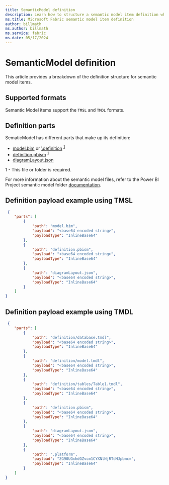 ```yaml
---
title: SemanticModel definition
description: Learn how to structure a semantic model item definition when using the Microsoft Fabric REST API.
ms.title: Microsoft Fabric semantic model item definition
author: billmath
ms.author: billmath
ms.service: fabric
ms.date: 05/17/2024
---
```


# SemanticModel definition

This article provides a breakdown of the definition structure for semantic model items.

## Supported formats

Semantic Model items support the `TMSL` and `TMDL` formats.

## Definition parts

SematicModel has different parts that make up its definition:

* [model.bim](https://learn.microsoft.com/en-us/power-bi/developer/projects/projects-dataset#modelbim) or [\definition](https://learn.microsoft.com/en-us/power-bi/developer/projects/projects-dataset#definition-folder) <sup>[1](#required1)</sup>
* [definition.pbism](https://learn.microsoft.com/en-us/power-bi/developer/projects/projects-dataset#definitionpbism) <sup>[1](#required1)</sup>
* [diagramLayout.json](https://learn.microsoft.com/en-us/power-bi/developer/projects/projects-dataset#diagramlayoutjson)

<a name="required1">1</a> - This file or folder is required.  

For more information about the semantic model files, refer to the Power BI Project semantic model folder [documentation](https://learn.microsoft.com/en-us/power-bi/developer/projects/projects-dataset).


## Definition payload example using TMSL

```json
 {
    "parts": [
        {
            "path": "model.bim",
            "payload": "<base64 encoded string>",
            "payloadType": "InlineBase64"
        },
        {
            "path": "definition.pbism",
            "payload": "<base64 encoded string>",
            "payloadType": "InlineBase64"
        },
        {
            "path": "diagramLayout.json",
            "payload": "<base64 encoded string>",
            "payloadType": "InlineBase64"
        }
    ]
}
```
## Definition payload example using TMDL

```json
 {
    "parts": [
        {
            "path": "definition/database.tmdl",
            "payload": "<base64 encoded string>",
            "payloadType": "InlineBase64"
        },
        {
            "path": "definition/model.tmdl",
            "payload": "<base64 encoded string>",
            "payloadType": "InlineBase64"
        },
        {
            "path": "definition/tables/Table1.tmdl",
            "payload": "<base64 encoded string>",
            "payloadType": "InlineBase64"
        },
        {
            "path": "definition.pbism",
            "payload": "<base64 encoded string>",
            "payloadType": "InlineBase64"
        },
        {
            "path": "diagramLayout.json",
            "payload": "<base64 encoded string>",
            "payloadType": "InlineBase64"
        },
        {
            "path": ".platform",
            "payload": "ZG90UGxhdGZvcm1CYXNlNjRTdHJpbmc=",
            "payloadType": "InlineBase64"
        }
    ]
}
```
